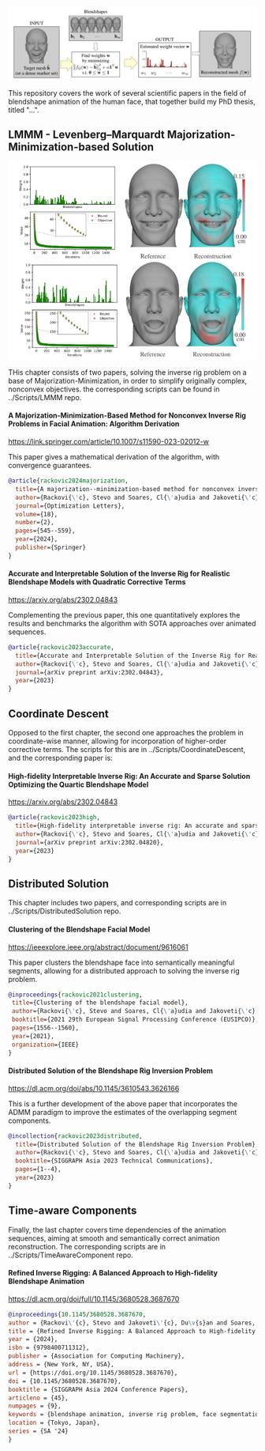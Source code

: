 ![Schematic view of the inverse rig problem](Figures/InverseRigProblem.PNG)

This repository covers the work of several scientific papers in the field of blendshape animation of the human face, that together build my PhD thesis, titled "...".

## LMMM - Levenberg–Marquardt Majorization-Minimization-based Solution

![Convergence results](Figures/LLLM.PNG)

THis chapter consists of two papers, solving the inverse rig problem on a base of Majorization-Minimization, in order to simplify originally complex, nonconvex objectives. the corresponding scripts can be found in ../Scripts/LMMM repo.

#### A Majorization-Minimization-Based Method for Nonconvex Inverse Rig Problems in Facial Animation: Algorithm Derivation

https://link.springer.com/article/10.1007/s11590-023-02012-w

This paper gives a mathematical derivation of the algorithm, with convergence guarantees. 

```bibtex
@article{rackovic2024majorization,
  title={A majorization--minimization-based method for nonconvex inverse rig problems in facial animation: algorithm derivation},
  author={Rackovi{\'c}, Stevo and Soares, Cl{\'a}udia and Jakoveti{\'c}, Du{\v{s}}an and Desnica, Zoranka},
  journal={Optimization Letters},
  volume={18},
  number={2},
  pages={545--559},
  year={2024},
  publisher={Springer}
}
```

#### Accurate and Interpretable Solution of the Inverse Rig for Realistic Blendshape Models with Quadratic Corrective Terms

https://arxiv.org/abs/2302.04843

Complementing the previous paper, this one quantitatively explores the results and benchmarks the algorithm with SOTA approaches over animated sequences. 

```bibtex
@article{rackovic2023accurate,
  title={Accurate and Interpretable Solution of the Inverse Rig for Realistic Blendshape Models with Quadratic Corrective Terms},
  author={Rackovi{\'c}, Stevo and Soares, Cl{\'a}udia and Jakoveti{\'c}, Du{\v{s}}an and Desnica, Zoranka},
  journal={arXiv preprint arXiv:2302.04843},
  year={2023}
}
```

## Coordinate Descent

Opposed to the first chapter, the second one approaches the problem in coordinate-wise manner, allowing for incorporation of higher-order corrective terms. The scripts for this are in ../Scripts/CoordinateDescent, and the corresponding paper is: 

#### High-fidelity Interpretable Inverse Rig: An Accurate and Sparse Solution Optimizing the Quartic Blendshape Model

https://arxiv.org/abs/2302.04843

```bibtex
@article{rackovic2023high,
  title={High-fidelity interpretable inverse rig: An accurate and sparse solution optimizing the quartic blendshape model},
  author={Rackovi{\'c}, Stevo and Soares, Cl{\'a}udia and Jakoveti{\'c}, Du{\v{s}}an and Desnica, Zoranka},
  journal={arXiv preprint arXiv:2302.04820},
  year={2023}
}
```

## Distributed Solution 

This chapter includes two papers, and corresponding scripts are in ../Scripts/DistributedSolution repo.

 #### Clustering of the Blendshape Facial Model
 
 https://ieeexplore.ieee.org/abstract/document/9616061

 This paper clusters the blendshape face into semantically meaningful segments, allowing for a distributed approach to solving the inverse rig problem. 
 
 ```bibtex
 @inproceedings{rackovic2021clustering,
  title={Clustering of the blendshape facial model},
  author={Rackovi{\'c}, Stevo and Soares, Cl{\'a}udia and Jakoveti{\'c}, Du{\v{s}}an and Desnica, Zoranka and Ljubobratovi{\'c}, Relja},
  booktitle={2021 29th European Signal Processing Conference (EUSIPCO)},
  pages={1556--1560},
  year={2021},
  organization={IEEE}
}
```

#### Distributed Solution of the Blendshape Rig Inversion Problem

https://dl.acm.org/doi/abs/10.1145/3610543.3626166

This is a further development of the above paper that incorporates the ADMM paradigm to improve the estimates of the overlapping segment components.

```bibtex
@incollection{rackovic2023distributed,
  title={Distributed Solution of the Blendshape Rig Inversion Problem},
  author={Rackovi{\'c}, Stevo and Soares, Cl{\'a}udia and Jakoveti{\'c}, Du{\v{s}}an},
  booktitle={SIGGRAPH Asia 2023 Technical Communications},
  pages={1--4},
  year={2023}
}
```

## Time-aware Components

Finally, the last chapter covers time dependencies of the animation sequences, aiming at smooth and semantically correct animation reconstruction. The corresponding scripts are in ../Scripts/TimeAwareComponent repo.

#### Refined Inverse Rigging: A Balanced Approach to High-fidelity Blendshape Animation

https://dl.acm.org/doi/full/10.1145/3680528.3687670

```bibtex
@inproceedings{10.1145/3680528.3687670,
author = {Rackovi\'{c}, Stevo and Jakoveti\'{c}, Du\v{s}an and Soares, Cl\'{a}udia},
title = {Refined Inverse Rigging: A Balanced Approach to High-fidelity Blendshape Animation},
year = {2024},
isbn = {9798400711312},
publisher = {Association for Computing Machinery},
address = {New York, NY, USA},
url = {https://doi.org/10.1145/3680528.3687670},
doi = {10.1145/3680528.3687670},
booktitle = {SIGGRAPH Asia 2024 Conference Papers},
articleno = {45},
numpages = {9},
keywords = {blendshape animation, inverse rig problem, face segmentation},
location = {Tokyo, Japan},
series = {SA '24}
}
```

